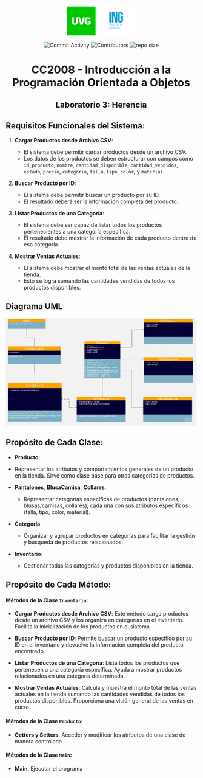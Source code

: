 <div align="center">
  <img src="https://github.com/juampam/lab-herencia/blob/main/img/uvg_logo.jpg?sanitize=true" width="15%">
  <img src="https://github.com/juampam/lab-herencia/blob/main/img/uvg_ing.jpg?sanitize=true" width="20%">

  ![Commit Activity](https://img.shields.io/github/commit-activity/w/juampam/lab-herencia?style=for-the-badge)
  ![Contributors](https://img.shields.io/github/contributors/juampam/lab-herencia?style=for-the-badge)
  ![repo size](https://img.shields.io/github/repo-size/juampam/lab-herencia?style=for-the-badge)
 
  <h1>CC2008 - Introducción a la Programación Orientada a Objetos</h1>
  <h2>Laboratorio 3: Herencia</h2>


</div>


## Requisitos Funcionales del Sistema:

1. **Cargar Productos desde Archivo CSV**:
   - El sistema debe permitir cargar productos desde un archivo CSV.
   - Los datos de los productos se deben estructurar con campos como `id_producto`, `nombre`, `cantidad_disponible`, `cantidad_vendidos`, `estado`, `precio`, `categoria`, `talla`, `tipo`, `color`, y `material`.

2. **Buscar Producto por ID**:
   - El sistema debe permitir buscar un producto por su ID.
   - El resultado deberá ser la información completa del producto.

3. **Listar Productos de una Categoría**:
   - El sistema debe ser capaz de listar todos los productos pertenecientes a una categoría específica.
   - El resultado debe mostrar la información de cada producto dentro de esa categoría.

4. **Mostrar Ventas Actuales**:
   - El sistema debe mostrar el monto total de las ventas actuales de la tienda.
   - Esto se logra sumando las cantidades vendidas de todos los productos disponibles.

## Diagrama UML
 <img src="https://github.com/juampam/lab-herencia/blob/main/img/UML.jpg?sanitize=true">


## Propósito de Cada Clase:

- **Producto**:
- Representar los atributos y comportamientos generales de un producto en la tienda. Sirve como clase base para otras categorías de productos.
  

- **Pantalones**, **BlusaCamisa**, **Collares**:
  - Representar categorías específicas de productos (pantalones, blusas/camisas, collares), cada una con sus atributos específicos (talla, tipo, color, material).

- **Categoría**:
  - Organizar y agrupar productos en categorías para facilitar la gestión y búsqueda de productos relacionados.
 
- **Inventario**:
  - Gestionar todas las categorías y productos disponibles en la tienda.


## Propósito de Cada Método:
#### Métodos de la Clase `Inventario`:
- **Cargar Productos desde Archivo CSV**: Este método carga productos desde un archivo CSV y los organiza en categorías en el inventario. Facilita la inicialización de los productos en el sistema.

- **Buscar Producto por ID**: Permite buscar un producto específico por su ID en el inventario y devuelve la información completa del producto encontrado.

- **Listar Productos de una Categoría**: Lista todos los productos que pertenecen a una categoría específica. Ayuda a mostrar productos relacionados en una categoría determinada.

- **Mostrar Ventas Actuales**: Calcula y muestra el monto total de las ventas actuales en la tienda sumando las cantidades vendidas de todos los productos disponibles. Proporciona una visión general de las ventas en curso.
#### Métodos de la Clase `Producto`:
- **Getters y Setters**: Acceder y modificar los atributos de una clase de manera controlada
#### Métodos de la Clase `Main`:
- **Main**: Ejecutar el programa
